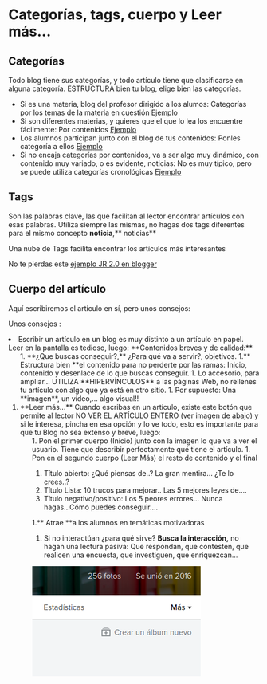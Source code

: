 
# Categorías, tags, cuerpo y Leer más...

## Categorías

Todo blog tiene sus categorías, y todo artículo tiene que clasificarse en alguna categoría. ESTRUCTURA bien tu blog, elige bien las categorías.

- Si es una materia, blog del profesor dirigido a los alumos: Categorías por los temas de la materia en cuestión [Ejemplo](http://arablogs.catedu.es/blog.php?id_blog=335)
- Si son diferentes materias, y quieres que el que lo lea los encuentre fácilmente: Por contenidos [Ejemplo](http://arablogs.catedu.es/blog.php?id_blog=1860#bclb)
- Los alumnos participan junto con el blog de tus contenidos: Ponles categoría a ellos [Ejemplo](http://arablogs.catedu.es/blog.php?id_blog=1845)
- Si no encaja categorías por contenidos, va a ser algo muy dinámico, con contenido muy variado, o es evidente, noticias: No es muy típico, pero se puede utiliza categorías cronológicas [Ejemplo](http://arablogs.catedu.es/blog.php?id_blog=1194)

## Tags

Son las palabras clave, las que facilitan al lector encontrar artículos con esas palabras. Utiliza siempre las mismas, no hagas dos tags diferentes para el mismo concepto **noticia**,** noticias**

Una nube de Tags facilita encontrar los artículos más interesantes

No te pierdas este [ejemplo JR 2.0 en blogger](http://jr2punto0.blogspot.com.es/)

## Cuerpo del artículo

Aquí escribiremos el artículo en sí, pero unos consejos:

Unos consejos :

<li>Escribir un artículo en un blog es muy distinto a un artículo en papel. Leer en la pantalla es tedioso, luego: **Contenidos breves y de calidad:**<ol>
1. **¿Que buscas conseguir?,** ¿Para qué va a servir?, objetivos.
1.** Estructura bien **el contenido para no perderte por las ramas: Inicio, contenido y desenlace de lo que buscas conseguir.
1. Lo accesorio, para ampliar... UTILIZA **HIPERVÍNCULOS** a las páginas Web, no rellenes tu artículo con algo que ya está en otro sitio.
1. Por supuesto: Una **imagen**, un vídeo,... algo visual!!
<li>**Leer más...** Cuando escribas en un artículo, existe este botón que permite al lector NO VER EL ARTÍCULO ENTERO (ver imagen de abajo) y si le interesa, pincha en esa opción y lo ve todo, esto es importante para que tu Blog no sea extenso y breve, luego:<ol>
1. Pon el primer cuerpo (Inicio) junto con la imagen lo que va a ver el usuario. Tiene que describir perfectamente qué tiene el artículo.
1. Pon en el segundo cuerpo (Leer Más) el resto de contenido y el final

1. Título abierto: ¿Qué piensas de..? La gran mentira... ¿Te lo crees..?
1. Título Lista: 10 trucos para mejorar.. Las 5 mejores leyes de....
1. Título negativo/positivo: Los 5 peores errores... Nunca hagas...Cómo puedes conseguir....

1.** Atrae **a los alumnos en temáticas motivadoras
1. Si no interactúan ¿para qué sirve? **Busca la interacción,** no hagan una lectura pasiva: Que respondan, que contesten, que realicen una encuesta, que investiguen, que enriquezcan...

![](img/Screenshot_(1).png)

